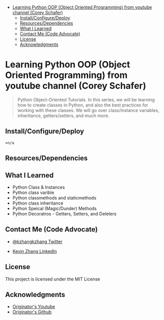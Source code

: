 - [Learning Python OOP (Object Oriented Programming) from youtube channel (Corey Schafer)](#learning-python-oop-object-oriented-programming-from-youtube-channel-corey-schafer)
    - [Install/Configure/Deploy](#installconfiguredeploy)
    - [Resources/Dependencies](#resourcesdependencies)
    - [What I Learned](#what-i-learned)
    - [Contact Me (Code Advocate)](#contact-me-code-advocate)
    - [License](#license)
    - [Acknowledgments](#acknowledgments)

# Learning Python OOP (Object Oriented Programming) from youtube channel (Corey Schafer)

> Python Object-Oriented Tutorials. In this series, we will be learning how to create classes in Python, and also the best practices for working with these classes. We will go over class/instance variables, inheritance, getters/setters, and much more.

## Install/Configure/Deploy

`>n/a`

## Resources/Dependencies

## What I Learned

- Python Class & Instances
- Python class varible
- Python classmethods and staticmethods
- Python class inheritance
- Python Speical (Magic/Dunder) Methods
- Python Decoratros - Getters, Setters, and Deleters

## Contact Me (Code Advocate)

- [@kzhangkzhang Twitter](https://twitter.com/kzhangkzhang)

- [Kevin Zhang LinkedIn](https://www.linkedin.com/in/kevin-zhang-apex-ebs-bigdata/)

## License

This project is licensed under the MIT License

## Acknowledgments

- [Originator's Youtube](https://www.youtube.com/playlist?list=PL-osiE80TeTsqhIuOqKhwlXsIBIdSeYtc)
- [Originator's Github](https://github.com/CoreyMSchafer/code_snippets/tree/master/Object-Oriented)
